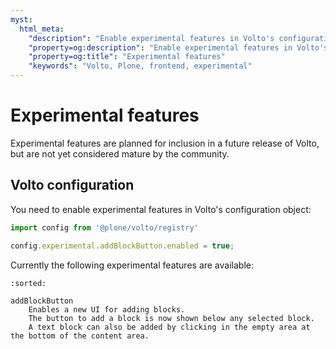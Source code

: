 ```yaml
---
myst:
  html_meta:
    "description": "Enable experimental features in Volto's configuration object"
    "property=og:description": "Enable experimental features in Volto's configuration object"
    "property=og:title": "Experimental features"
    "keywords": "Volto, Plone, frontend, experimental"
---
```


# Experimental features

Experimental features are planned for inclusion in a future release of Volto,
but are not yet considered mature by the community.

## Volto configuration

You need to enable experimental features in Volto's configuration object:

```js
import config from '@plone/volto/registry'

config.experimental.addBlockButton.enabled = true;
```

Currently the following experimental features are available:

```{glossary}
:sorted:

addBlockButton
    Enables a new UI for adding blocks.
    The button to add a block is now shown below any selected block.
    A text block can also be added by clicking in the empty area at the bottom of the content area.

```
